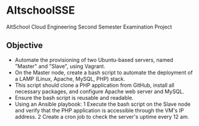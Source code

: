# AltschoolSSE
AltSchool Cloud Engineering Second Semester Examination Project

## Objective
- Automate the provisioning of two Ubuntu-based servers, named "Master" and "Slave", using Vagrant.
- On the Master node, create a bash script to automate the deployment of a LAMP (Linux, Apache, MySQL, PHP) stack.
- This script should clone a PHP application from GitHub, install all necessary packages, and configure Apache web server and MySQL. 
- Ensure the bash script is reusable and readable.
- Using an Ansible playbook:
  1 Execute the bash script on the Slave node and verify that the PHP application is accessible through the VM's IP address.
  2 Create a cron job to check the server's uptime every 12 am.


